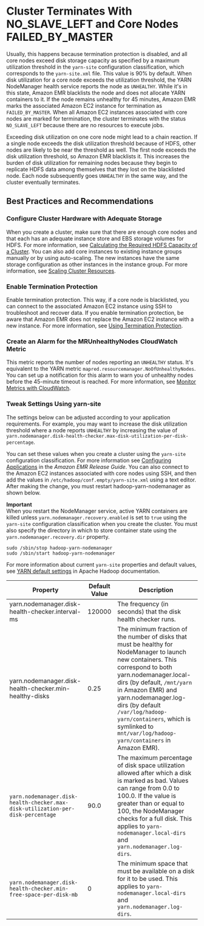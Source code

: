 # Cluster Terminates With NO\_SLAVE\_LEFT and Core Nodes FAILED\_BY\_MASTER<a name="emr-cluster-NO_SLAVE_LEFT-FAILED_BY_MASTER"></a>

Usually, this happens because termination protection is disabled, and all core nodes exceed disk storage capacity as specified by a maximum utilization threshold in the `yarn-site` configuration classification, which corresponds to the `yarn-site.xml` file\. This value is 90% by default\. When disk utilization for a core node exceeds the utilization threshold, the YARN NodeManager health service reports the node as `UNHEALTHY`\. While it's in this state, Amazon EMR blacklists the node and does not allocate YARN containers to it\. If the node remains unhealthy for 45 minutes, Amazon EMR marks the associated Amazon EC2 instance for termination as `FAILED_BY_MASTER`\. When all Amazon EC2 instances associated with core nodes are marked for termination, the cluster terminates with the status `NO_SLAVE_LEFT` because there are no resources to execute jobs\.

Exceeding disk utilization on one core node might lead to a chain reaction\. If a single node exceeds the disk utilization threshold because of HDFS, other nodes are likely to be near the threshold as well\. The first node exceeds the disk utilization threshold, so Amazon EMR blacklists it\. This increases the burden of disk utilization for remaining nodes because they begin to replicate HDFS data among themselves that they lost on the blacklisted node\. Each node subsequently goes `UNHEALTHY` in the same way, and the cluster eventually terminates\.

## Best Practices and Recommendations<a name="w12aac25c33c23b7b7"></a>

### Configure Cluster Hardware with Adequate Storage<a name="w12aac25c33c23b7b7b3"></a>

When you create a cluster, make sure that there are enough core nodes and that each has an adequate instance store and EBS storage volumes for HDFS\. For more information, see [Calculating the Required HDFS Capacity of a Cluster](emr-plan-instances-guidelines.md#emr-plan-instances-hdfs)\. You can also add core instances to existing instance groups manually or by using auto\-scaling\. The new instances have the same storage configuration as other instances in the instance group\. For more information, see [Scaling Cluster Resources](emr-scale-on-demand.md)\.

### Enable Termination Protection<a name="w12aac25c33c23b7b7b5"></a>

Enable termination protection\. This way, if a core node is blacklisted, you can connect to the associated Amazon EC2 instance using SSH to troubleshoot and recover data\. If you enable termination protection, be aware that Amazon EMR does not replace the Amazon EC2 instance with a new instance\. For more information, see [Using Termination Protection](UsingEMR_TerminationProtection.md)\.

### Create an Alarm for the MRUnhealthyNodes CloudWatch Metric<a name="w12aac25c33c23b7b7b7"></a>

This metric reports the number of nodes reporting an `UNHEALTHY` status\. It's equivalent to the YARN metric `mapred.resourcemanager.NoOfUnhealthyNodes`\. You can set up a notification for this alarm to warn you of unhealthy nodes before the 45\-minute timeout is reached\. For more information, see [Monitor Metrics with CloudWatch](UsingEMR_ViewingMetrics.md)\.

### Tweak Settings Using yarn\-site<a name="w12aac25c33c23b7b7b9"></a>

The settings below can be adjusted according to your application requirements\. For example, you may want to increase the disk utilization threshold where a node reports `UNHEALTHY` by increasing the value of `yarn.nodemanager.disk-health-checker.max-disk-utilization-per-disk-percentage`\.

You can set these values when you create a cluster using the `yarn-site` configuration classification\. For more information see [Configuring Applications](https://docs.aws.amazon.com/emr/latest/ReleaseGuide/emr-configure-apps.html) in the *Amazon EMR Release Guide*\. You can also connect to the Amazon EC2 instances associated with core nodes using SSH, and then add the values in `/etc/hadoop/conf.empty/yarn-site.xml` using a text editor\. After making the change, you must restart hadoop\-yarn\-nodemanager as shown below\.

**Important**  
When you restart the NodeManager service, active YARN containers are killed unless `yarn.nodemanager.recovery.enabled` is set to `true` using the `yarn-site` configuration classification when you create the cluster\. You must also specify the directory in which to store container state using the `yarn.nodemanager.recovery.dir` property\.

```
sudo /sbin/stop hadoop-yarn-nodemanager
sudo /sbin/start hadoop-yarn-nodemanager
```

For more information about current `yarn-site` properties and default values, see [YARN default settings](http://hadoop.apache.org/docs/current/hadoop-yarn/hadoop-yarn-common/yarn-default.xml) in Apache Hadoop documentation\.


| Property | Default Value | Description | 
| --- | --- | --- | 
|  yarn\.nodemanager\.disk\-health\-checker\.interval\-ms  |  120000  |  The frequency \(in seconds\) that the disk health checker runs\.  | 
|  yarn\.nodemanager\.disk\-health\-checker\.min\-healthy\-disks  |  0\.25  |  The minimum fraction of the number of disks that must be healthy for NodeManager to launch new containers\. This correspond to both yarn\.nodemanager\.local\-dirs \(by default, `/mnt/yarn` in Amazon EMR\) and yarn\.nodemanager\.log\-dirs \(by default `/var/log/hadoop-yarn/containers`, which is symlinked to `mnt/var/log/hadoop-yarn/containers` in Amazon EMR\)\.  | 
|  `yarn.nodemanager.disk-health-checker.max-disk-utilization-per-disk-percentage`  |  90\.0  |  The maximum percentage of disk space utilization allowed after which a disk is marked as bad\. Values can range from 0\.0 to 100\.0\. If the value is greater than or equal to 100, the NodeManager checks for a full disk\. This applies to `yarn-nodemanager.local-dirs` and `yarn.nodemanager.log-dirs`\.  | 
|  `yarn.nodemanager.disk-health-checker.min-free-space-per-disk-mb`  |  0  |  The minimum space that must be available on a disk for it to be used\. This applies to `yarn-nodemanager.local-dirs` and `yarn.nodemanager.log-dirs`\.  | 